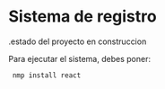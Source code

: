 <h1>Sistema de registro </h1>

.estado del proyecto en construccion

Para ejecutar el sistema, debes poner:

``` nmp install react```
